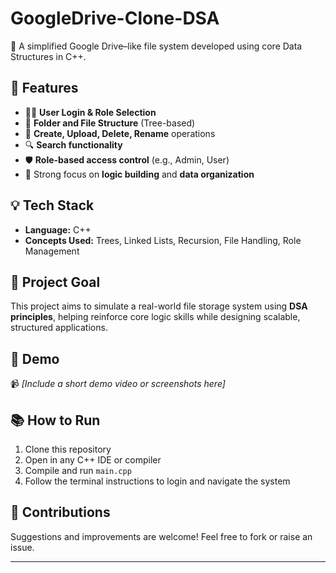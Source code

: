 
# GoogleDrive-Clone-DSA

🚀 A simplified Google Drive–like file system developed using core Data Structures in C++.

## 🔧 Features
- 🧑‍💼 **User Login & Role Selection**
- 📁 **Folder and File Structure** (Tree-based)
- 📂 **Create, Upload, Delete, Rename** operations
- 🔍 **Search functionality**
- 🛡️ **Role-based access control** (e.g., Admin, User)
- 🧠 Strong focus on **logic building** and **data organization**

## 💡 Tech Stack
- **Language:** C++
- **Concepts Used:** Trees, Linked Lists, Recursion, File Handling, Role Management

## 🎯 Project Goal
This project aims to simulate a real-world file storage system using **DSA principles**, helping reinforce core logic skills while designing scalable, structured applications.

## 📸 Demo
📹 *[Include a short demo video or screenshots here]*

## 📚 How to Run
1. Clone this repository
2. Open in any C++ IDE or compiler
3. Compile and run `main.cpp`
4. Follow the terminal instructions to login and navigate the system

## 🙌 Contributions
Suggestions and improvements are welcome! Feel free to fork or raise an issue.

---

